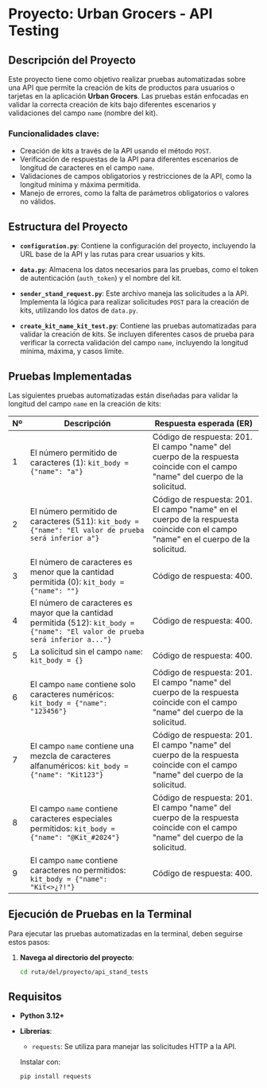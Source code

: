 # Proyecto: Urban Grocers - API Testing

## Descripción del Proyecto

Este proyecto tiene como objetivo realizar pruebas automatizadas sobre una API que permite la creación de kits de productos para usuarios o tarjetas en la aplicación **Urban Grocers**. Las pruebas están enfocadas en validar la correcta creación de kits bajo diferentes escenarios y validaciones del campo `name` (nombre del kit).

### Funcionalidades clave:
- Creación de kits a través de la API usando el método `POST`.
- Verificación de respuestas de la API para diferentes escenarios de longitud de caracteres en el campo `name`.
- Validaciones de campos obligatorios y restricciones de la API, como la longitud mínima y máxima permitida.
- Manejo de errores, como la falta de parámetros obligatorios o valores no válidos.

## Estructura del Proyecto

- **`configuration.py`**: Contiene la configuración del proyecto, incluyendo la URL base de la API y las rutas para crear usuarios y kits.
  
- **`data.py`**: Almacena los datos necesarios para las pruebas, como el token de autenticación (`auth_token`) y el nombre del kit.

- **`sender_stand_request.py`**: Este archivo maneja las solicitudes a la API. Implementa la lógica para realizar solicitudes `POST` para la creación de kits, utilizando los datos de `data.py`.

- **`create_kit_name_kit_test.py`**: Contiene las pruebas automatizadas para validar la creación de kits. Se incluyen diferentes casos de prueba para verificar la correcta validación del campo `name`, incluyendo la longitud mínima, máxima, y casos límite.

## Pruebas Implementadas

Las siguientes pruebas automatizadas están diseñadas para validar la longitud del campo `name` en la creación de kits:

| Nº  | Descripción                                                                                     | Respuesta esperada (ER)                                                                                                                                                       |
| --- | ------------------------------------------------------------------------------------------------ | ---------------------------------------------------------------------------------------------------------------------------------------------------------------------------- |
| 1   | El número permitido de caracteres (1): `kit_body = {"name": "a"}`                                 | Código de respuesta: 201. El campo "name" del cuerpo de la respuesta coincide con el campo "name" del cuerpo de la solicitud.                                                  |
| 2   | El número permitido de caracteres (511): `kit_body = {"name": "El valor de prueba será inferior a"}` | Código de respuesta: 201. El campo "name" en el cuerpo de la respuesta coincide con el campo "name" en el cuerpo de la solicitud.                                              |
| 3   | El número de caracteres es menor que la cantidad permitida (0): `kit_body = {"name": ""}`         | Código de respuesta: 400.                                                                                                                                                     |
| 4   | El número de caracteres es mayor que la cantidad permitida (512): `kit_body = {"name": "El valor de prueba será inferior a..."}` | Código de respuesta: 400.                                                                                             |
| 5   | La solicitud sin el campo `name`: `kit_body = {}`                                                 | Código de respuesta: 400.                                                                                                                                                     |
| 6   | El campo `name` contiene solo caracteres numéricos: `kit_body = {"name": "123456"}`               | Código de respuesta: 201. El campo "name" del cuerpo de la respuesta coincide con el campo "name" del cuerpo de la solicitud.                                                  |
| 7   | El campo `name` contiene una mezcla de caracteres alfanuméricos: `kit_body = {"name": "Kit123"}`  | Código de respuesta: 201. El campo "name" del cuerpo de la respuesta coincide con el campo "name" del cuerpo de la solicitud.                                                  |
| 8   | El campo `name` contiene caracteres especiales permitidos: `kit_body = {"name": "@Kit_#2024"}`    | Código de respuesta: 201. El campo "name" del cuerpo de la respuesta coincide con el campo "name" del cuerpo de la solicitud.                                                  |
| 9   | El campo `name` contiene caracteres no permitidos: `kit_body = {"name": "Kit<>¿?!"}`              | Código de respuesta: 400.                                                                                                                                                     |

## Ejecución de Pruebas en la Terminal

Para ejecutar las pruebas automatizadas en la terminal, deben seguirse estos pasos:

1. **Navega al directorio del proyecto**:
   ```bash
   cd ruta/del/proyecto/api_stand_tests

## Requisitos

- **Python 3.12+**
- **Librerías**:
  - `requests`: Se utiliza para manejar las solicitudes HTTP a la API.
  
  Instalar con:

  ```bash
  pip install requests
